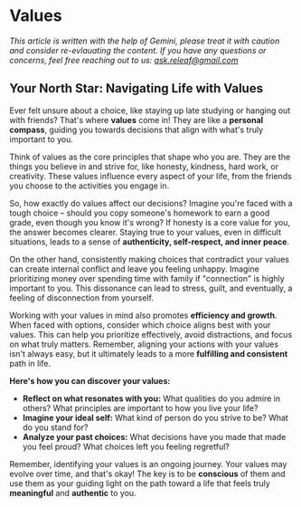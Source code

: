 <!-- ["Mental Health", "Wellbeing", "Confidence", "Stress-Management"] -->

# Values

*This article is written with the help of Gemini, please treat it with caution and consider re-evlauating the content. If you have any questions or concerns, feel free reaching out to us: ask.releaf@gmail.com*

## Your North Star: Navigating Life with Values

Ever felt unsure about a choice, like staying up late studying or hanging out with friends? That's where **values** come in! They are like a **personal compass**, guiding you towards decisions that align with what's truly important to you.

Think of values as the core principles that shape who you are. They are the things you believe in and strive for, like honesty, kindness, hard work, or creativity. These values influence every aspect of your life, from the friends you choose to the activities you engage in.

So, how exactly do values affect our decisions? Imagine you're faced with a tough choice – should you copy someone's homework to earn a good grade, even though you know it's wrong? If honesty is a core value for you, the answer becomes clearer. Staying true to your values, even in difficult situations, leads to a sense of **authenticity, self-respect, and inner peace**.

On the other hand, consistently making choices that contradict your values can create internal conflict and leave you feeling unhappy. Imagine prioritizing money over spending time with family if "connection" is highly important to you. This dissonance can lead to stress, guilt, and eventually, a feeling of disconnection from yourself.

Working with your values in mind also promotes **efficiency and growth**. When faced with options, consider which choice aligns best with your values. This can help you prioritize effectively, avoid distractions, and focus on what truly matters. Remember, aligning your actions with your values isn't always easy, but it ultimately leads to a more **fulfilling and consistent** path in life.

**Here's how you can discover your values:**

* **Reflect on what resonates with you:** What qualities do you admire in others? What principles are important to how you live your life?
* **Imagine your ideal self:** What kind of person do you strive to be? What do you stand for?
* **Analyze your past choices:** What decisions have you made that made you feel proud? What choices left you feeling regretful?

Remember, identifying your values is an ongoing journey. Your values may evolve over time, and that's okay! The key is to be **conscious** of them and use them as your guiding light on the path toward a life that feels truly **meaningful** and **authentic** to you.
